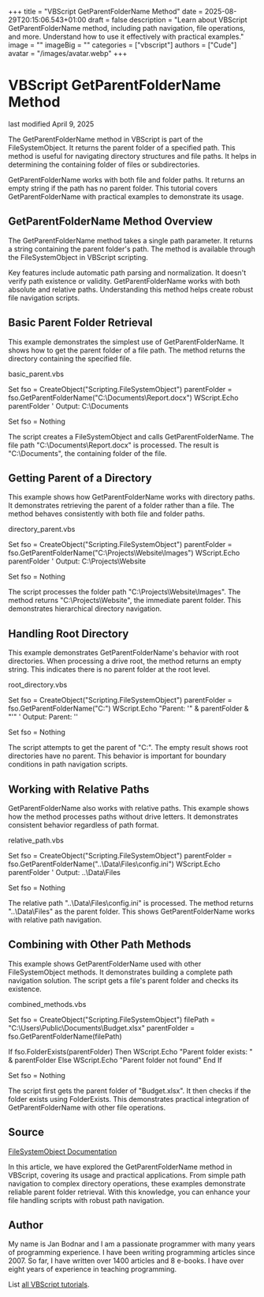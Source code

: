 +++
title = "VBScript GetParentFolderName Method"
date = 2025-08-29T20:15:06.543+01:00
draft = false
description = "Learn about VBScript GetParentFolderName method, including path navigation, file operations, and more. Understand how to use it effectively with practical examples."
image = ""
imageBig = ""
categories = ["vbscript"]
authors = ["Cude"]
avatar = "/images/avatar.webp"
+++

# VBScript GetParentFolderName Method

last modified April 9, 2025

The GetParentFolderName method in VBScript is part of the
FileSystemObject. It returns the parent folder of a specified path.
This method is useful for navigating directory structures and file paths. It
helps in determining the containing folder of files or subdirectories.

GetParentFolderName works with both file and folder paths. It
returns an empty string if the path has no parent folder. This tutorial covers
GetParentFolderName with practical examples to demonstrate its
usage.

## GetParentFolderName Method Overview

The GetParentFolderName method takes a single path parameter. It
returns a string containing the parent folder's path. The method is available
through the FileSystemObject in VBScript scripting.

Key features include automatic path parsing and normalization. It doesn't verify
path existence or validity. GetParentFolderName works with both
absolute and relative paths. Understanding this method helps create robust file
navigation scripts.

## Basic Parent Folder Retrieval

This example demonstrates the simplest use of GetParentFolderName.
It shows how to get the parent folder of a file path. The method returns the
directory containing the specified file.

basic_parent.vbs
  

Set fso = CreateObject("Scripting.FileSystemObject")
parentFolder = fso.GetParentFolderName("C:\Documents\Report.docx")
WScript.Echo parentFolder ' Output: C:\Documents

Set fso = Nothing

The script creates a FileSystemObject and calls
GetParentFolderName. The file path "C:\Documents\Report.docx" is
processed. The result is "C:\Documents", the containing folder of the file.

## Getting Parent of a Directory

This example shows how GetParentFolderName works with directory
paths. It demonstrates retrieving the parent of a folder rather than a file. The
method behaves consistently with both file and folder paths.

directory_parent.vbs
  

Set fso = CreateObject("Scripting.FileSystemObject")
parentFolder = fso.GetParentFolderName("C:\Projects\Website\Images")
WScript.Echo parentFolder ' Output: C:\Projects\Website

Set fso = Nothing

The script processes the folder path "C:\Projects\Website\Images". The method
returns "C:\Projects\Website", the immediate parent folder. This demonstrates
hierarchical directory navigation.

## Handling Root Directory

This example demonstrates GetParentFolderName's behavior with root
directories. When processing a drive root, the method returns an empty string.
This indicates there is no parent folder at the root level.

root_directory.vbs
  

Set fso = CreateObject("Scripting.FileSystemObject")
parentFolder = fso.GetParentFolderName("C:\")
WScript.Echo "Parent: '" &amp; parentFolder &amp; "'" ' Output: Parent: ''

Set fso = Nothing

The script attempts to get the parent of "C:\". The empty result shows root
directories have no parent. This behavior is important for boundary conditions
in path navigation scripts.

## Working with Relative Paths

GetParentFolderName also works with relative paths. This example
shows how the method processes paths without drive letters. It demonstrates
consistent behavior regardless of path format.

relative_path.vbs
  

Set fso = CreateObject("Scripting.FileSystemObject")
parentFolder = fso.GetParentFolderName("..\Data\Files\config.ini")
WScript.Echo parentFolder ' Output: ..\Data\Files

Set fso = Nothing

The relative path "..\Data\Files\config.ini" is processed. The method returns
"..\Data\Files" as the parent folder. This shows GetParentFolderName
works with relative path navigation.

## Combining with Other Path Methods

This example shows GetParentFolderName used with other
FileSystemObject methods. It demonstrates building a complete path
navigation solution. The script gets a file's parent folder and checks its
existence.

combined_methods.vbs
  

Set fso = CreateObject("Scripting.FileSystemObject")
filePath = "C:\Users\Public\Documents\Budget.xlsx"
parentFolder = fso.GetParentFolderName(filePath)

If fso.FolderExists(parentFolder) Then
    WScript.Echo "Parent folder exists: " &amp; parentFolder
Else
    WScript.Echo "Parent folder not found"
End If

Set fso = Nothing

The script first gets the parent folder of "Budget.xlsx". It then checks if the
folder exists using FolderExists. This demonstrates practical
integration of GetParentFolderName with other file operations.

## Source

[FileSystemObject Documentation](https://learn.microsoft.com/en-us/previous-versions/windows/internet-explorer/ie-developer/scripting-articles/6kxy1a51(v=vs.84))

In this article, we have explored the GetParentFolderName method in
VBScript, covering its usage and practical applications. From simple path
navigation to complex directory operations, these examples demonstrate reliable
parent folder retrieval. With this knowledge, you can enhance your file handling
scripts with robust path navigation.

## Author

My name is Jan Bodnar and I am a passionate programmer with many years of
programming experience. I have been writing programming articles since 2007. So
far, I have written over 1400 articles and 8 e-books. I have over eight years of
experience in teaching programming.

List [all VBScript tutorials](/vbscript/).